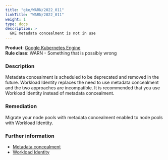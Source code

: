 ```yaml
---
title: "gke/WARN/2022_011"
linkTitle: "WARN/2022_011"
weight: 1
type: docs
description: >
  GKE metadata concealment is not in use
---
```


**Product**: [Google Kubernetes Engine](https://cloud.google.com/kubernetes-engine)\
**Rule class**: WARN - Something that is possibly wrong

### Description

Metadata concealment is scheduled to be deprecated and removed in the future.
Workload Identity replaces the need to use metadata concealment and the two
approaches are incompatible. It is recommended that you use Workload Identity
instead of metadata concealment.

### Remediation

Migrate your node pools with metadata concealment enabled to node pools with
Workload Identity.

### Further information

- [Metadata concealment](https://cloud.google.com/kubernetes-engine/docs/how-to/protecting-cluster-metadata#concealment)
- [Workload Identity](https://cloud.google.com/kubernetes-engine/docs/how-to/workload-identity)

